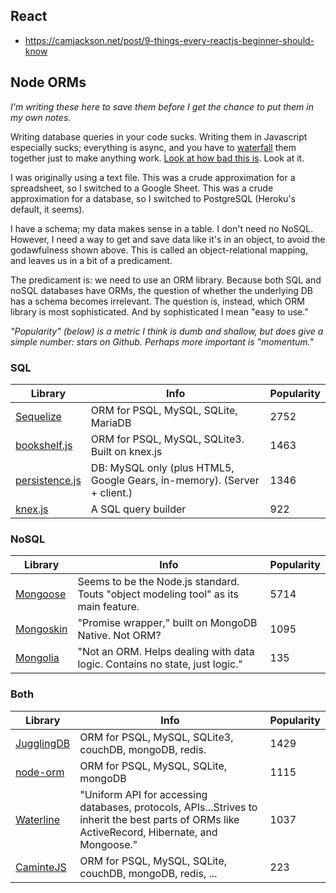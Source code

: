 ## React

-	https://camjackson.net/post/9-things-every-reactjs-beginner-should-know



## Node ORMs

_I'm writing these here to save them before I get the chance to put them in my
own notes._

Writing database queries in your code sucks. Writing them in Javascript
especially sucks; everything is async, and you have to
[waterfall](https://github.com/caolan/async#waterfall) them together just to
make anything work. [Look at how bad this
is](https://gist.github.com/mbforbes/2a778ba828fc9b996a7a). Look at it.

I was originally using a text file. This was a crude approximation for a
spreadsheet, so I switched to a Google Sheet. This was a crude approximation
for a database, so I switched to PostgreSQL (Heroku's default, it seems).

I have a schema; my data makes sense in a table. I don't need no NoSQL.
However, I need a way to get and save data like it's in an object, to avoid the
godawfulness shown above. This is called an object-relational mapping, and
leaves us in a bit of a predicament.

The predicament is: we need to use an ORM library. Because both SQL and noSQL
databases have ORMs, the question of whether the underlying DB has a schema
becomes irrelevant. The question is, instead, which ORM library is most
sophisticated. And by sophisticated I mean "easy to use."

_"Popularity" (below) is a metric I think is dumb and shallow, but does give a
simple number: stars on Github. Perhaps more important is "momentum."_

### SQL

Library | Info | Popularity
--- | --- | ---
[Sequelize](http://sequelizejs.com/) | ORM for PSQL, MySQL, SQLite, MariaDB | 2752
[bookshelf.js](http://bookshelfjs.org/) | ORM for PSQL, MySQL, SQLite3. Built on knex.js | 1463
[persistence.js](https://github.com/coresmart/persistencejs) | DB: MySQL only (plus HTML5, Google Gears, in-memory). (Server + client.) | 1346
[knex.js](http://knexjs.org/) | A SQL query builder | 922

### NoSQL

Library | Info | Popularity
--- | --- | ---
[Mongoose](http://mongoosejs.com/) | Seems to be the Node.js standard. Touts "object modeling tool" as its main feature. | 5714
[Mongoskin](https://github.com/kissjs/node-mongoskin) | "Promise wrapper," built on MongoDB Native. Not ORM?  | 1095
[Mongolia](https://github.com/masylum/mongolia) | "Not an ORM. Helps dealing with data logic. Contains no state, just logic." | 135

### Both
Library | Info | Popularity
--- | --- | ---
[JugglingDB](https://github.com/1602/jugglingdb) | ORM for PSQL, MySQL, SQLite3, couchDB, mongoDB, redis. | 1429
[node-orm](https://github.com/dresende/node-orm2) | ORM for PSQL, MySQL, SQLite, mongoDB | 1115
[Waterline](https://github.com/balderdashy/waterline) | "Uniform API for accessing databases, protocols, APIs...Strives to inherit the best parts of ORMs like ActiveRecord, Hibernate, and Mongoose." | 1037
[CaminteJS](https://github.com/biggora/caminte) | ORM for PSQL, MySQL, SQLite, couchDB, mongoDB, redis, ... | 223
